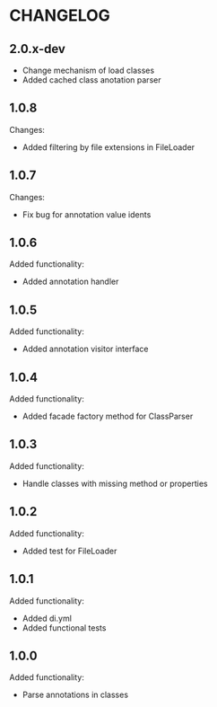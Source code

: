 CHANGELOG
=========

2.0.x-dev
---------

* Change mechanism of load classes
* Added cached class anotation parser

1.0.8
-----

Changes:

 * Added filtering by file extensions in FileLoader

1.0.7
-----

Changes:

 * Fix bug for annotation value idents

1.0.6
-----

Added functionality:

 * Added annotation handler

1.0.5
-----

Added functionality:

 * Added annotation visitor interface

1.0.4
-----

Added functionality:

 * Added facade factory method for ClassParser

1.0.3
-----

Added functionality:

 * Handle classes with missing method or properties

1.0.2
-----

Added functionality:

 * Added test for FileLoader

1.0.1
-----

Added functionality:

 * Added di.yml
 * Added functional tests

1.0.0
-----

Added functionality:

 * Parse annotations in classes
